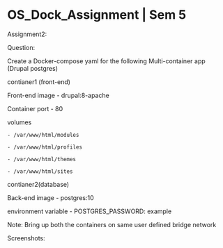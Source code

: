 # OS_Dock_Assignment | Sem 5
Assignment2:

Question:

Create a Docker-compose yaml for the following Multi-container app (Drupal postgres)

contianer1 (front-end)

Front-end image - drupal:8-apache

Container port - 80

volumes 

    - /var/www/html/modules
    
    - /var/www/html/profiles
    
    - /var/www/html/themes
    
    - /var/www/html/sites
    
contianer2(database)

Back-end image - postgres:10

environment variable - POSTGRES_PASSWORD: example

Note: Bring up both the containers on same user defined bridge network

Screenshots:
